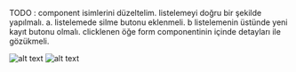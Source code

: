 TODO :
component isimlerini düzeltelim.
listelemeyi doğru bir şekilde yapılmalı.
a. listelemede silme butonu eklenmeli.
b listelemenin üstünde yeni kayıt butonu olmalı.
clicklenen öğe form componentinin içinde detayları ile gözükmeli.

![alt text](image.png)
![alt text](image-1.png)

